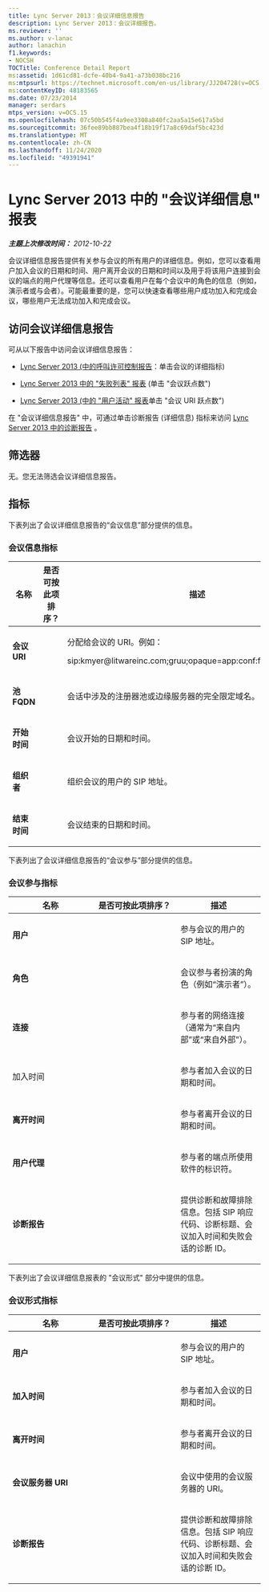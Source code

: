 ```yaml
---
title: Lync Server 2013：会议详细信息报告
description: Lync Server 2013：会议详细报告。
ms.reviewer: ''
ms.author: v-lanac
author: lanachin
f1.keywords:
- NOCSH
TOCTitle: Conference Detail Report
ms:assetid: 1d61cd81-dcfe-40b4-9a41-a73b038bc216
ms:mtpsurl: https://technet.microsoft.com/en-us/library/JJ204728(v=OCS.15)
ms:contentKeyID: 48183565
ms.date: 07/23/2014
manager: serdars
mtps_version: v=OCS.15
ms.openlocfilehash: 07c50b545f4a9ee3308a840fc2aa5a15e617a5bd
ms.sourcegitcommit: 36fee89bb887bea4f18b19f17a8c69daf5bc423d
ms.translationtype: MT
ms.contentlocale: zh-CN
ms.lasthandoff: 11/24/2020
ms.locfileid: "49391941"
---
```

# <a name="conference-detail-report-in-lync-server-2013"></a>Lync Server 2013 中的 "会议详细信息" 报表

<div data-xmlns="http://www.w3.org/1999/xhtml">

<div class="topic" data-xmlns="http://www.w3.org/1999/xhtml" data-msxsl="urn:schemas-microsoft-com:xslt" data-cs="https://msdn.microsoft.com/">

<div data-asp="https://msdn2.microsoft.com/asp">



</div>

<div id="mainSection">

<div id="mainBody">

<span> </span>

_**主题上次修改时间：** 2012-10-22_

会议详细信息报告提供有关参与会议的所有用户的详细信息。例如，您可以查看用户加入会议的日期和时间、用户离开会议的日期和时间以及用于将该用户连接到会议的端点的用户代理等信息。还可以查看用户在每个会议中的角色的信息（例如，演示者或与会者）。可能最重要的是，您可以快速查看哪些用户成功加入和完成会议，哪些用户无法成功加入和完成会议。

<div>

## <a name="accessing-the-conference-detail-report"></a>访问会议详细信息报告

可从以下报告中访问会议详细信息报告：

  - [Lync Server 2013 (中的呼叫许可控制报告](lync-server-2013-call-admission-control-report.md)：单击会议的详细指标) 

  - [Lync Server 2013 中的 "失败列表" 报表](lync-server-2013-failure-list-report.md) (单击 "会议跃点数") 

  - [Lync Server 2013 (中的 "用户活动" 报表](lync-server-2013-user-activity-report.md)单击 "会议 URI 跃点数") 

在 "会议详细信息报告" 中，可通过单击诊断报告 (详细信息) 指标来访问 [Lync Server 2013 中的诊断报告](lync-server-2013-diagnostic-report.md) 。

</div>

<div>

## <a name="filters"></a>筛选器

无。您无法筛选会议详细信息报告。

</div>

<div>

## <a name="metrics"></a>指标

下表列出了会议详细信息报告的“会议信息”部分提供的信息。

### <a name="conference-information-metrics"></a>会议信息指标

<table>
<colgroup>
<col style="width: 33%" />
<col style="width: 33%" />
<col style="width: 33%" />
</colgroup>
<thead>
<tr class="header">
<th>名称</th>
<th>是否可按此项排序？</th>
<th>描述</th>
</tr>
</thead>
<tbody>
<tr class="odd">
<td><p><strong>会议 URI</strong></p></td>
<td></td>
<td><p>分配给会议的 URI。例如：</p>
<p>sip:kmyer@litwareinc.com;gruu;opaque=app:conf:focus:id:drg2y8v4</p></td>
</tr>
<tr class="even">
<td><p><strong>池 FQDN</strong></p></td>
<td></td>
<td><p>会话中涉及的注册器池或边缘服务器的完全限定域名。</p></td>
</tr>
<tr class="odd">
<td><p><strong>开始时间</strong></p></td>
<td></td>
<td><p>会议开始的日期和时间。</p></td>
</tr>
<tr class="even">
<td><p><strong>组织者</strong></p></td>
<td></td>
<td><p>组织会议的用户的 SIP 地址。</p></td>
</tr>
<tr class="odd">
<td><p><strong>结束时间</strong></p></td>
<td></td>
<td><p>会议结束的日期和时间。</p></td>
</tr>
</tbody>
</table>


下表列出了会议详细信息报告的“会议参与”部分提供的信息。

### <a name="conference-participation-metrics"></a>会议参与指标

<table>
<colgroup>
<col style="width: 33%" />
<col style="width: 33%" />
<col style="width: 33%" />
</colgroup>
<thead>
<tr class="header">
<th>名称</th>
<th>是否可按此项排序？</th>
<th>描述</th>
</tr>
</thead>
<tbody>
<tr class="odd">
<td><p><strong>用户</strong></p></td>
<td></td>
<td><p>参与会议的用户的 SIP 地址。</p></td>
</tr>
<tr class="even">
<td><p><strong>角色</strong></p></td>
<td></td>
<td><p>会议参与者扮演的角色（例如“演示者”）。</p></td>
</tr>
<tr class="odd">
<td><p><strong>连接</strong></p></td>
<td></td>
<td><p>参与者的网络连接（通常为“来自内部”或“来自外部”）。</p></td>
</tr>
<tr class="even">
<td><p>加入时间</p></td>
<td></td>
<td><p>参与者加入会议的日期和时间。</p></td>
</tr>
<tr class="odd">
<td><p><strong>离开时间</strong></p></td>
<td></td>
<td><p>参与者离开会议的日期和时间。</p></td>
</tr>
<tr class="even">
<td><p><strong>用户代理</strong></p></td>
<td></td>
<td><p>参与者的端点所使用软件的标识符。</p></td>
</tr>
<tr class="odd">
<td><p><strong>诊断报告</strong></p></td>
<td></td>
<td><p>提供诊断和故障排除信息。包括 SIP 响应代码、诊断标题、会议加入时间和失败会话的诊断 ID。</p></td>
</tr>
</tbody>
</table>


下表列出了会议详细信息报表的 "会议形式" 部分中提供的信息。

### <a name="conference-modalities-metrics"></a>会议形式指标

<table>
<colgroup>
<col style="width: 33%" />
<col style="width: 33%" />
<col style="width: 33%" />
</colgroup>
<thead>
<tr class="header">
<th>名称</th>
<th>是否可按此项排序？</th>
<th>描述</th>
</tr>
</thead>
<tbody>
<tr class="odd">
<td><p><strong>用户</strong></p></td>
<td></td>
<td><p>参与会议的用户的 SIP 地址。</p></td>
</tr>
<tr class="even">
<td><p><strong>加入时间</strong></p></td>
<td></td>
<td><p>参与者加入会议的日期和时间。</p></td>
</tr>
<tr class="odd">
<td><p><strong>离开时间</strong></p></td>
<td></td>
<td><p>参与者离开会议的日期和时间。</p></td>
</tr>
<tr class="even">
<td><p><strong>会议服务器 URI</strong></p></td>
<td></td>
<td><p>会议中使用的会议服务器的 URI。</p></td>
</tr>
<tr class="odd">
<td><p><strong>诊断报告</strong></p></td>
<td></td>
<td><p>提供诊断和故障排除信息。包括 SIP 响应代码、诊断标题、会议加入时间和失败会话的诊断 ID。</p></td>
</tr>
</tbody>
</table>


</div>

</div>

<span> </span>

</div>

</div>

</div>

